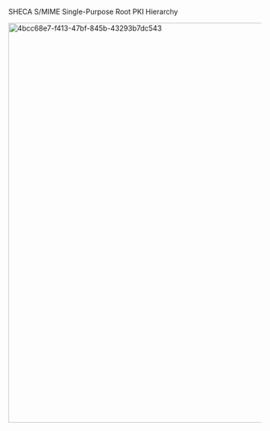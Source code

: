SHECA S/MIME Single-Purpose Root PKI Hierarchy

<img width="968" height="794" alt="4bcc68e7-f413-47bf-845b-43293b7dc543" src="https://github.com/user-attachments/assets/7b4a7540-3ec4-4477-9f9b-35fee48e83f8" />
